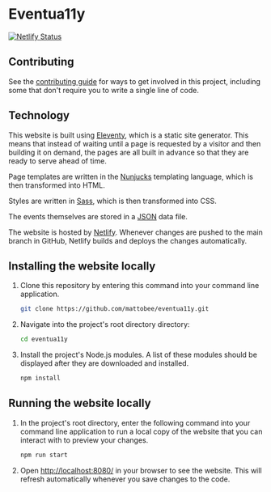 # Eventua11y

[![Netlify Status](https://api.netlify.com/api/v1/badges/147b62a2-2d05-4693-a42f-9f675c3c478d/deploy-status)](https://app.netlify.com/sites/eventua11y/deploys)

## Contributing

See the [contributing guide](CONTRIBUTING.md) for ways to get involved in this project, including some that don't require you to write a single line of code.

## Technology

This website is built using [Eleventy](https://www.11ty.dev/), which is a static site generator. This means that instead of waiting until a page is requested by a visitor and then building it on demand, the pages are all built in advance so that they are ready to serve ahead of time.

Page templates are written in the [Nunjucks](https://mozilla.github.io/nunjucks/) templating language, which is then transformed into HTML.

Styles are written in [Sass](https://sass-lang.com/), which is then transformed into CSS.

The events themselves are stored in a [JSON](https://www.json.org/) data file.

The website is hosted by [Netlify](https://www.netlify.com/). Whenever changes are pushed to the main branch in GitHub, Netlify builds and deploys the changes automatically.

## Installing the website locally

1. Clone this repository by entering this command into your command line application.

    ```sh
    git clone https://github.com/mattobee/eventua11y.git
    ```

1. Navigate into the project's root directory directory:

    ```sh
    cd eventua11y
    ```

1. Install the project's Node.js modules. A list of these modules should be displayed after they are downloaded and installed.

    ```sh
    npm install
    ```

## Running the website locally

1. In the project's root directory, enter the following command into your command line application to run a local copy of the website that you can interact with to preview your changes.

    ```sh
    npm run start
    ```

1. Open [http://localhost:8080/](http://localhost:8080) in your browser to see the website. This will refresh automatically whenever you save changes to the code.
